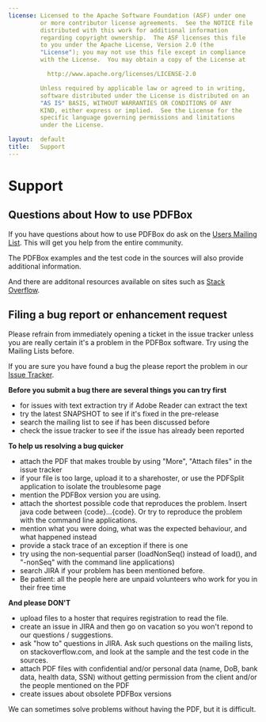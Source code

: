 ```yaml
---
license: Licensed to the Apache Software Foundation (ASF) under one
         or more contributor license agreements.  See the NOTICE file
         distributed with this work for additional information
         regarding copyright ownership.  The ASF licenses this file
         to you under the Apache License, Version 2.0 (the
         "License"); you may not use this file except in compliance
         with the License.  You may obtain a copy of the License at

           http://www.apache.org/licenses/LICENSE-2.0

         Unless required by applicable law or agreed to in writing,
         software distributed under the License is distributed on an
         "AS IS" BASIS, WITHOUT WARRANTIES OR CONDITIONS OF ANY
         KIND, either express or implied.  See the License for the
         specific language governing permissions and limitations
         under the License.

layout:  default
title:   Support
---
```


# Support

## Questions about How to use PDFBox

If you have questions about how to use PDFBox do ask on the [Users Mailing List](/mailinglists.html "Subscribe to Mailing List"). This will get you help from the entire community.

The PDFBox examples and the test code in the sources will also provide additional information.

And there are additonal resources available on sites such as [Stack Overflow](http://stackoverflow.com/search?q=pdfbox "Stack Overflow").


## Filing a bug report or enhancement request

<p class="alert alert-info">Please refrain from immediately opening a ticket in the issue tracker unless 
you are really certain it's a problem in the PDFBox software. Try using the Mailing Lists 
before.</p>

If you are sure you have found a bug the please report the problem in our 
[Issue Tracker](https://issues.apache.org/jira/browse/PDFBOX). 

**Before you submit a bug there are several things you can try first**

 - for issues with text extraction try if Adobe Reader can extract the text
 - try the latest SNAPSHOT to see if it's fixed in the pre-release
 - search the mailing list to see if has been discussed before
 - check the issue tracker to see if the issue has already been reported

**To help us resolving a bug quicker**

 - attach the PDF that makes trouble by using "More", "Attach files" in the issue tracker
 - if your file is too large, upload it to a sharehoster, or use the PDFSplit application to isolate the troublesome page
 - mention the PDFBox version you are using.
 - attach the shortest possible code that reproduces the problem. Insert java code between {code}...{code}. Or try to reproduce the problem with the command line applications.
 - mention what you were doing, what was the expected behaviour, and what happened instead
 - provide a stack trace of an exception if there is one
 - try using the non-sequential parser (loadNonSeq() instead of load(), and "-nonSeq" with the command line applications)
 - search JIRA if your problem has been mentioned before.
 - Be patient: all the people here are unpaid volunteers who work for you in their free time

**And please DON'T**

 - upload files to a hoster that requires registration to read the file.
 - create an issue in JIRA and then go on vacation so you won't repond to our questions / suggestions.
 - ask "how to" questions in JIRA. Ask such questions on the mailing lists, on stackoverflow.com, and look at the sample and the test code in the sources.
 - attach PDF files with confidential and/or personal data (name, DoB, bank data, health data, SSN) without getting permission from the client and/or the people mentioned on the PDF
 - create issues about obsolete PDFBox versions

<p class="alert alert-info">We can sometimes solve problems without having the PDF, but it is difficult.</p>
